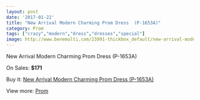 ```yaml
---
layout: post
date: '2017-01-22'
title: "New Arrival Modern Charming Prom Dress  (P-1653A)"
category: Prom
tags: ["crazy","modern","dress","dresses","special"]
image: http://www.benemulti.com/23991-thickbox_default/new-arrival-modern-charming-prom-dress-p-1653a.jpg
---
```

New Arrival Modern Charming Prom Dress  (P-1653A)

On Sales: **$171**
<a href="https://www.benemulti.com/en/prom/9371-new-arrival-modern-charming-prom-dress-p-1653a.html"><amp-img layout="responsive" width="600" height="600" src="//www.benemulti.com/23991-thickbox_default/new-arrival-modern-charming-prom-dress-p-1653a.jpg" alt="New Arrival Modern Charming Prom Dress  (P-1653A) 0" /></a>

Buy it: [New Arrival Modern Charming Prom Dress  (P-1653A)](https://www.benemulti.com/en/prom/9371-new-arrival-modern-charming-prom-dress-p-1653a.html "New Arrival Modern Charming Prom Dress  (P-1653A)")

View more: [Prom](https://www.benemulti.com/en/78-prom "Prom")